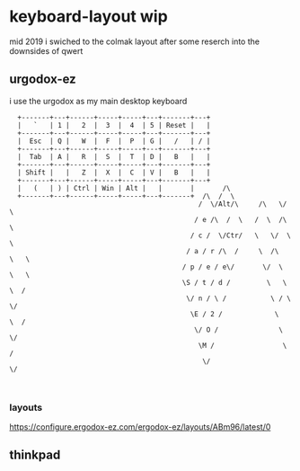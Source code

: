 # keyboard-layout wip
mid 2019 i swiched to the colmak layout after some reserch into the downsides of qwert
## urgodox-ez
i use the urgodox as my main desktop keyboard 
```
  +-------+---+------+-----+-----+---+-------+---+
  |   `   | 1 |   2  |  3  |  4  | 5 | Reset |   |
  +-------+---+------+-----+-----+---+-------+---+
  |  Esc  | Q |   W  |  F  |  P  | G |   /   | / |
  +-------+---+------+-----+-----+---+-------+---+		
  |  Tab  | A |   R  |  S  |  T  | D |   B   |   |		
  +-------+---+------+-----+-----+---+-------+---+
  | Shift |   |   Z  |  X  |  C  | V |   B   |   |
  +-------+---+------+-----+-----+---+-------+---+
  |   (   | ) | Ctrl | Win | Alt |   |       |       /\
  +-------+---+------+-----+-----+---+-------+  /\  /  \ 
                                               /  \/Alt/\     /\   \/  \
                                              / e /\  /  \   /  \  /\   \
                                             / c /  \/Ctr/   \   \/  \   \
                                            / a / r /\  /     \  /\   \   \
                                           / p / e / e\/       \/  \   \   \
                                           \S / t / d /         \   \   \  /
                                            \/ n / \ /           \ / \   \/ 
                                             \E / 2 /             \   \  / 
                                              \/ O /               \   \/ 
                                               \M /                 \  /   
                                                \/                   \/
  
                                          

```

### layouts
https://configure.ergodox-ez.com/ergodox-ez/layouts/ABm96/latest/0
## thinkpad
